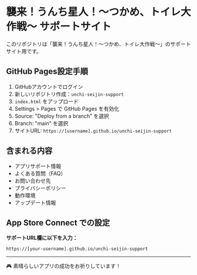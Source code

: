 # 襲来！うんち星人！〜つかめ、トイレ大作戦〜 サポートサイト

このリポジトリは「襲来！うんち星人！〜つかめ、トイレ大作戦〜」のサポートサイト用です。

## GitHub Pages設定手順

1. GitHubアカウントでログイン
2. 新しいリポジトリ作成：`unchi-seijin-support`
3. `index.html` をアップロード
4. Settings > Pages で GitHub Pages を有効化
5. Source: "Deploy from a branch" を選択
6. Branch: "main" を選択
7. サイトURL: `https://[username].github.io/unchi-seijin-support`

## 含まれる内容

- アプリサポート情報
- よくある質問（FAQ）
- お問い合わせ先
- プライバシーポリシー
- 動作環境
- アップデート情報

## App Store Connect での設定

**サポートURL欄に以下を入力：**
```
https://[your-username].github.io/unchi-seijin-support
```

---

🎮 素晴らしいアプリの成功をお祈りしています！